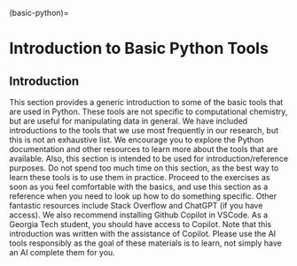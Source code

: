 (basic-python)=
# Introduction to Basic Python Tools

## Introduction

This section provides a generic introduction to some of the basic tools that are used in Python. These tools are not specific to computational chemistry, but are useful for manipulating data in general. We have included introductions to the tools that we use most frequently in our research, but this is not an exhaustive list. We encourage you to explore the Python documentation and other resources to learn more about the tools that are available. Also, this section is intended to be used for introduction/reference purposes. Do not spend too much time on this section, as the best way to learn these tools is to use them in practice. Proceed to the exercises as soon as you feel comfortable with the basics, and use this section as a reference when you need to look up how to do something specific. Other fantastic resources include Stack Overflow and ChatGPT (if you have access). We also recommend installing Github Copilot in VSCode. As a Georgia Tech student, you should have access to Copilot. Note that this introduction was written with the assistance of Copilot. Please use the AI tools responsibly as the goal of these materials is to learn, not simply have an AI complete them for you. 
